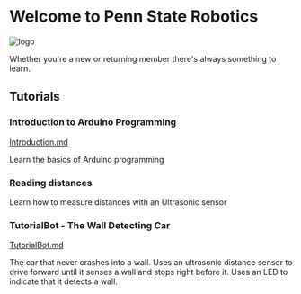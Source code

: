 # Welcome to Penn State Robotics
![logo](https://raw.githubusercontent.com/Penn-State-Robotics-Club/tutorials/master/resources/banner.png)

Whether you're a new or returning member there's always something to learn.

## Tutorials
### Introduction to Arduino Programming
[Introduction.md](https://github.com/Penn-State-Robotics-Club/tutorials/tree/master/Introduction.md)

Learn the basics of Arduino programming

### Reading distances
Learn how to measure distances with an Ultrasonic sensor 

### TutorialBot - The Wall Detecting Car

[TutorialBot.md](https://github.com/Penn-State-Robotics-Club/tutorials/blob/master/TutorialBot.md)

The car that never crashes into a wall. Uses an ultrasonic distance sensor to drive forward until it senses a wall and stops right before it. Uses an LED to indicate that it detects a wall.



<!--stackedit_data:
eyJoaXN0b3J5IjpbLTE2NjA1MTk3NCwtMTA4MTYxNDgzOCwxMT
gxOTI5NjAyLDE1NDUzMDQ1OCwtMjAyMzA3MDU1LDE1NDgxMzk5
NjEsLTE0MDU0OTcxMzhdfQ==
-->